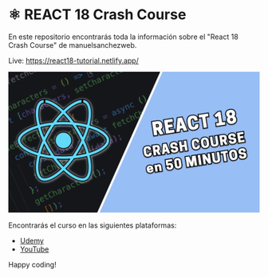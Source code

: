 # ⚛️ REACT 18 Crash Course

En este repositorio encontrarás toda la información sobre el "React 18 Crash Course" de manuelsanchezweb.

Live: https://react18-tutorial.netlify.app/

[![Thumbnail](./brand/curso-react18-espanol.png)](https://www.youtube.com/watch?v=o0HwamjhsWw)

Encontrarás el curso en las siguientes plataformas:

- [Udemy](https://www.udemy.com/course/curso-react-18-gratis/?referralCode=1B1210C80DC545CE1BBB)
- [YouTube](https://www.youtube.com/watch?v=o0HwamjhsWw)

Happy coding!
